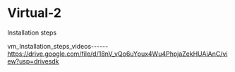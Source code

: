 # Virtual-2
Installation steps

vm_Installation_steps_videos------https://drive.google.com/file/d/18nV_vQo6uYpux4Wu4PhpjaZekHUAiAnC/view?usp=drivesdk
